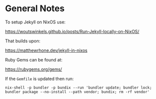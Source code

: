 # General Notes

To setup Jekyll on NixOS use:

https://woutswinkels.github.io/posts/Run-Jekyll-locally-on-NixOS/

That builds upon:

https://matthewrhone.dev/jekyll-in-nixos

Ruby Gems can be found at:

https://rubygems.org/gems/

If the `Gemfile` is updated then run:

`nix-shell -p bundler -p bundix --run 'bundler update; bundler lock; bundler package --no-install --path vendor; bundix; rm -rf vendor'`

